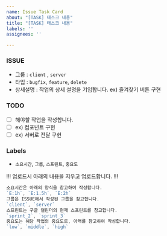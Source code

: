 ```yaml
---
name: Issue Task Card
about: "[TASK] 태스크 내용"
title: "[TASK] 태스크 내용"
labels: ''
assignees: ''

---
```


### ISSUE

- 그룹 : `client` , `server`
- 타입 : `bugfix`, `feature`, `delete`
- 상세설명 : 작업의 상세 설명을 기입합니다. ex) 즐겨찾기 버튼 구현

### TODO

- [ ]  해야할 작업을 작성합니다.
- [ ]  ex) 컴포넌트 구현
- [ ]  ex) 서버로 전달 구현

### Labels

- `소요시간`, `그룹`, `스프린트`, `중요도`


!!! 업로드시 아래의 내용을 지우고 업로드합니다. !!!
```jsx
소요시간은 아래의 양식을 참고하여 작성합니다.
`E:1h`, `E:1.5h`, `E:2h`
그룹은 ISSUE에서 작성된 그룹을 참고합니다.
`client`, `server`
스프린트는 구글 캘린더의 현재 스프린트를 참고합니다.
`sprint_2`, `sprint_3`
중요도는 해당 작업의 중요도로, 아래를 참고하여 작성합니다.
`low`, `middle`, `high`
```
